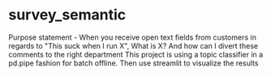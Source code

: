 # survey_semantic

Purpose statement - When you receive open text fields from customers in regards to "This suck when I run X", What is X? And how can I divert these comments to the right department
This project is using a topic classifier in a pd.pipe fashion for batch offline. Then use streamlit to visualize the results





